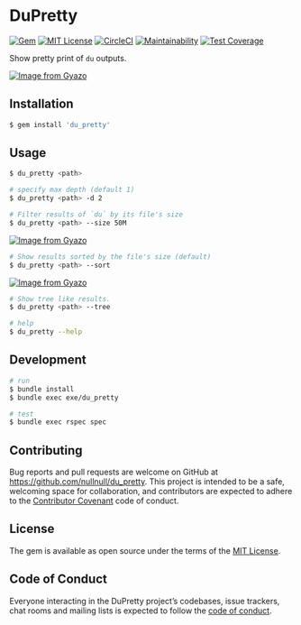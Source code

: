 # DuPretty
[![Gem](https://img.shields.io/gem/v/du_pretty.svg)](https://rubygems.org/gems/du_pretty)
[![MIT License](http://img.shields.io/badge/license-MIT-blue.svg?style=flat)](LICENSE)
[![CircleCI](https://circleci.com/gh/nullnull/du_pretty/tree/master.svg?style=svg)](https://circleci.com/gh/nullnull/du_pretty/tree/master)
[![Maintainability](https://api.codeclimate.com/v1/badges/2cc73b7dea6a066b6f9b/maintainability)](https://codeclimate.com/github/nullnull/du_pretty/maintainability)
[![Test Coverage](https://api.codeclimate.com/v1/badges/2cc73b7dea6a066b6f9b/test_coverage)](https://codeclimate.com/github/nullnull/du_pretty/test_coverage)

Show pretty print of `du` outputs.

[![Image from Gyazo](https://i.gyazo.com/be6f718ff31cec830d2bddfeb6da2756.png)](https://gyazo.com/be6f718ff31cec830d2bddfeb6da2756)

## Installation
```sh
$ gem install 'du_pretty'
```

## Usage
```sh
$ du_pretty <path>

# specify max depth (default 1)
$ du_pretty <path> -d 2

# Filter results of `du` by its file's size
$ du_pretty <path> --size 50M
```

[![Image from Gyazo](https://i.gyazo.com/99eca1755d9c112cdfde70e2de2290e6.png)](https://gyazo.com/99eca1755d9c112cdfde70e2de2290e6)

```sh
# Show results sorted by the file's size (default)
$ du_pretty <path> --sort
```

[![Image from Gyazo](https://i.gyazo.com/c330d33adc4c546acd3ccd1b2a9d2755.png)](https://gyazo.com/c330d33adc4c546acd3ccd1b2a9d2755)

```sh
# Show tree like results.
$ du_pretty <path> --tree

# help
$ du_pretty --help
```


## Development
```sh
# run
$ bundle install
$ bundle exec exe/du_pretty

# test
$ bundle exec rspec spec
```

## Contributing

Bug reports and pull requests are welcome on GitHub at https://github.com/nullnull/du_pretty. This project is intended to be a safe, welcoming space for collaboration, and contributors are expected to adhere to the [Contributor Covenant](http://contributor-covenant.org) code of conduct.

## License

The gem is available as open source under the terms of the [MIT License](https://opensource.org/licenses/MIT).

## Code of Conduct

Everyone interacting in the DuPretty project’s codebases, issue trackers, chat rooms and mailing lists is expected to follow the [code of conduct](https://github.com/[USERNAME]/du_pretty/blob/master/CODE_OF_CONDUCT.md).
